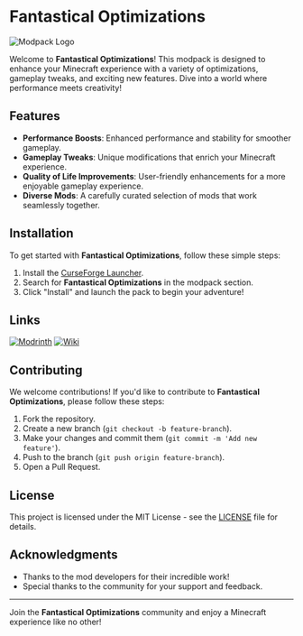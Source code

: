 # Fantastical Optimizations

![Modpack Logo](path/to/logo.png)

Welcome to **Fantastical Optimizations**! This modpack is designed to enhance your Minecraft experience with a variety of optimizations, gameplay tweaks, and exciting new features. Dive into a world where performance meets creativity!

## Features

- **Performance Boosts**: Enhanced performance and stability for smoother gameplay.
- **Gameplay Tweaks**: Unique modifications that enrich your Minecraft experience.
- **Quality of Life Improvements**: User-friendly enhancements for a more enjoyable gameplay experience.
- **Diverse Mods**: A carefully curated selection of mods that work seamlessly together.

## Installation

To get started with **Fantastical Optimizations**, follow these simple steps:

1. Install the [CurseForge Launcher](https://www.curseforge.com).
2. Search for **Fantastical Optimizations** in the modpack section.
3. Click "Install" and launch the pack to begin your adventure!

## Links

[![Modrinth](https://img.shields.io/badge/Modrinth-Visit%20Modrinth-brightgreen)](https://modrinth.com)
[![Wiki](https://img.shields.io/badge/Wiki-Read%20the%20Wiki-blue)](https://modrinth.com/modpack/fantastical-optimizations/wiki)

## Contributing

We welcome contributions! If you'd like to contribute to **Fantastical Optimizations**, please follow these steps:

1. Fork the repository.
2. Create a new branch (`git checkout -b feature-branch`).
3. Make your changes and commit them (`git commit -m 'Add new feature'`).
4. Push to the branch (`git push origin feature-branch`).
5. Open a Pull Request.

## License

This project is licensed under the MIT License - see the [LICENSE](LICENSE) file for details.

## Acknowledgments

- Thanks to the mod developers for their incredible work!
- Special thanks to the community for your support and feedback.

---

Join the **Fantastical Optimizations** community and enjoy a Minecraft experience like no other!
